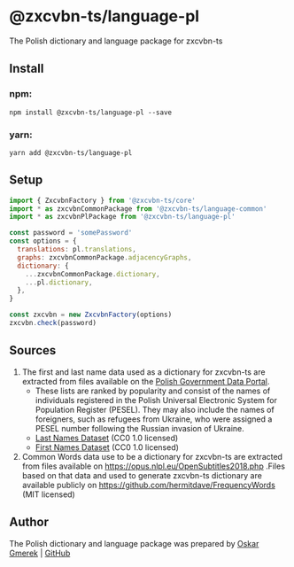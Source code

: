 # @zxcvbn-ts/language-pl

The Polish dictionary and language package for zxcvbn-ts

## Install

### npm:

`npm install @zxcvbn-ts/language-pl --save`

### yarn:

`yarn add @zxcvbn-ts/language-pl`

## Setup

```js
import { ZxcvbnFactory } from '@zxcvbn-ts/core'
import * as zxcvbnCommonPackage from '@zxcvbn-ts/language-common'
import * as zxcvbnPlPackage from '@zxcvbn-ts/language-pl'

const password = 'somePassword'
const options = {
  translations: pl.translations,
  graphs: zxcvbnCommonPackage.adjacencyGraphs,
  dictionary: {
    ...zxcvbnCommonPackage.dictionary,
    ...pl.dictionary,
  },
}

const zxcvbn = new ZxcvbnFactory(options)
zxcvbn.check(password)
```

## Sources

1. The first and last name data used as a dictionary for zxcvbn-ts are extracted from files available on the [Polish Government Data Portal](https://dane.gov.pl/).
   * These lists are ranked by popularity and consist of the names of individuals registered in the Polish Universal Electronic System for Population Register (PESEL). They may also include the names of foreigners, such as refugees from Ukraine, who were assigned a PESEL number following the Russian invasion of Ukraine.
   * [Last Names Dataset](https://dane.gov.pl/pl/dataset/1681,nazwiska-osob-zyjacych-wystepujace-w-rejestrze-pesel) (CC0 1.0 licensed)
   * [First Names Dataset](https://dane.gov.pl/pl/dataset/1667,lista-imion-wystepujacych-w-rejestrze-pesel-osoby-zyjace) (CC0 1.0 licensed)
2. Common Words data use to be a dictionary for zxcvbn-ts are extracted from files available on https://opus.nlpl.eu/OpenSubtitles2018.php .Files based on that data and used to generate zxcvbn-ts dictionary are available publicly on <https://github.com/hermitdave/FrequencyWords> (MIT licensed)

## Author

The Polish dictionary and language package was prepared by [Oskar Gmerek](https://oskargmerek.com) | [GitHub](https://github.com/oskar-gmerek)
